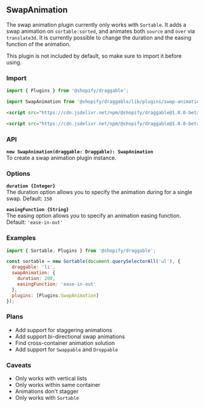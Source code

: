 ## SwapAnimation

The swap animation plugin currently only works with `Sortable`. It adds a swap animation on `sortable:sorted`,
and animates both `source` and `over` via `translate3d`. It is currently possible to change the duration and
the easing function of the animation.

This plugin is not included by default, so make sure to import it before using.

### Import

```js
import { Plugins } from '@shopify/draggable';
```

```js
import SwapAnimation from '@shopify/draggable/lib/plugins/swap-animation';
```

```html
<script src="https://cdn.jsdelivr.net/npm/@shopify/draggable@1.0.0-beta.6/lib/plugins.js"></script>
```

```html
<script src="https://cdn.jsdelivr.net/npm/@shopify/draggable@1.0.0-beta.6/lib/plugins/swap-animation.js"></script>
```

### API

**`new SwapAnimation(draggable: Draggable): SwapAnimation`**  
To create a swap animation plugin instance.

### Options

**`duration {Integer}`**  
The duration option allows you to specify the animation during for a single swap. Default: `150`

**`easingFunction {String}`**  
The easing option allows you to specify an animation easing function. Default: `'ease-in-out'`

### Examples

```js
import { Sortable, Plugins } from '@shopify/draggable';

const sortable = new Sortable(document.querySelectorAll('ul'), {
  draggable: 'li',
  swapAnimation: {
    duration: 200,
    easingFunction: 'ease-in-out'
  },
  plugins: [Plugins.SwapAnimation]
});
```

### Plans

* Add support for staggering animations
* Add support bi-directional swap animations
* Find cross-container animation solution
* Add support for `Swappable` and `Droppable`

### Caveats

* Only works with vertical lists
* Only works within same container
* Animations don't stagger
* Only works with `Sortable`
